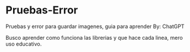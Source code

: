 # Pruebas-Error
Pruebas y error para guardar imagenes, guia para aprender By: ChatGPT

Busco aprender como funciona las librerias y que hace cada linea, mero uso educativo.
